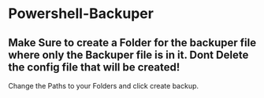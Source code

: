 # Powershell-Backuper

## Make Sure to create a Folder for the backuper file where only the Backuper file is in it. Dont Delete the config file that will be created!
Change the Paths to your Folders and click create backup.
